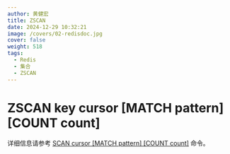 ```yaml
---
author: 黄健宏
title: ZSCAN
date: 2024-12-29 10:32:21
image: /covers/02-redisdoc.jpg
cover: false
weight: 518
tags:
  - Redis
  - 集合
  - ZSCAN
---
```


# ZSCAN key cursor [MATCH pattern] [COUNT count]

详细信息请参考 [SCAN cursor [MATCH pattern] [COUNT count]](../database/scan.html#scan) 命令。